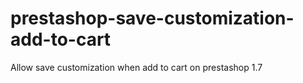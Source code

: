 # prestashop-save-customization-add-to-cart
Allow save customization when add to cart on prestashop 1.7
